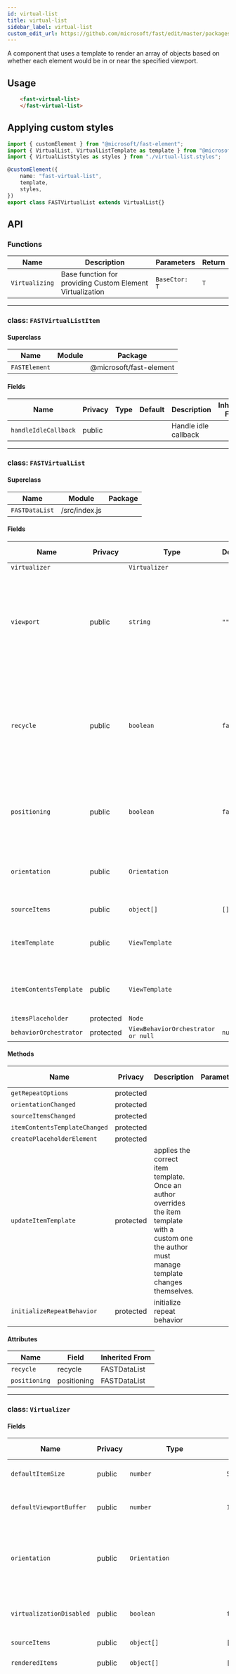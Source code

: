 ```yaml
---
id: virtual-list
title: virtual-list
sidebar_label: virtual-list
custom_edit_url: https://github.com/microsoft/fast/edit/master/packages/web-components/fast-foundation/src/virtual-list/README.md
---
```


A component that uses a template to render an array of objects based on whether each element would be in or near the specified viewport. 

## Usage

```html live
    <fast-virtual-list>
    </fast-virtual-list>
```

## Applying custom styles

```ts
import { customElement } from "@microsoft/fast-element";
import { VirtualList, VirtualListTemplate as template } from "@microsoft/fast-foundation";
import { VirtualListStyles as styles } from "./virtual-list.styles";

@customElement({
    name: "fast-virtual-list",
    template,
    styles,
})
export class FASTVirtualList extends VirtualList{}
```

## API



### Functions

| Name           | Description                                               | Parameters    | Return |
| -------------- | --------------------------------------------------------- | ------------- | ------ |
| `Virtualizing` | Base function for providing Custom Element Virtualization | `BaseCtor: T` | `T`    |

<hr/>



### class: `FASTVirtualListItem`

#### Superclass

| Name          | Module | Package                 |
| ------------- | ------ | ----------------------- |
| `FASTElement` |        | @microsoft/fast-element |

#### Fields

| Name                 | Privacy | Type | Default | Description          | Inherited From |
| -------------------- | ------- | ---- | ------- | -------------------- | -------------- |
| `handleIdleCallback` | public  |      |         | Handle idle callback |                |

<hr/>



### class: `FASTVirtualList`

#### Superclass

| Name           | Module        | Package |
| -------------- | ------------- | ------- |
| `FASTDataList` | /src/index.js |         |

#### Fields

| Name                   | Privacy   | Type                               | Default | Description                                                                                                                                                                        | Inherited From |
| ---------------------- | --------- | ---------------------------------- | ------- | ---------------------------------------------------------------------------------------------------------------------------------------------------------------------------------- | -------------- |
| `virtualizer`          |           | `Virtualizer`                      |         |                                                                                                                                                                                    |                |
| `viewport`             | public    | `string`                           | `""`    | The HTML ID of the viewport element. If no viewport is set the default viewport is the element itself. Note that viewportElement can be set directly as well.                      |                |
| `recycle`              | public    | `boolean`                          | `false` | Whether or not to recycle the html container used to display items. May help performance but containers may retain artifacts from previous use that developers will need to clear. | FASTDataList   |
| `positioning`          | public    | `boolean`                          | `false` | Whether or not positioning (ie. indexing) is available for the items generated by the repeat directive                                                                             | FASTDataList   |
| `orientation`          | public    | `Orientation`                      |         | Whether the list is oriented vertically or horizontally. Default is vertical.                                                                                                      | FASTDataList   |
| `sourceItems`          | public    | `object[]`                         | `[]`    | The source data array.                                                                                                                                                             | FASTDataList   |
| `itemTemplate`         | public    | `ViewTemplate`                     |         | The ViewTemplate used in the items repeat loop                                                                                                                                     | FASTDataList   |
| `itemContentsTemplate` | public    | `ViewTemplate`                     |         | The ViewTemplate used to render list item contents                                                                                                                                 | FASTDataList   |
| `itemsPlaceholder`     | protected | `Node`                             |         |                                                                                                                                                                                    | FASTDataList   |
| `behaviorOrchestrator` | protected | `ViewBehaviorOrchestrator or null` | `null`  |                                                                                                                                                                                    | FASTDataList   |

#### Methods

| Name                          | Privacy   | Description                                                                                                                                         | Parameters | Return          | Inherited From |
| ----------------------------- | --------- | --------------------------------------------------------------------------------------------------------------------------------------------------- | ---------- | --------------- | -------------- |
| `getRepeatOptions`            | protected |                                                                                                                                                     |            | `RepeatOptions` | FASTDataList   |
| `orientationChanged`          | protected |                                                                                                                                                     |            | `void`          | FASTDataList   |
| `sourceItemsChanged`          | protected |                                                                                                                                                     |            | `void`          | FASTDataList   |
| `itemContentsTemplateChanged` | protected |                                                                                                                                                     |            | `void`          | FASTDataList   |
| `createPlaceholderElement`    | protected |                                                                                                                                                     |            | `void`          | FASTDataList   |
| `updateItemTemplate`          | protected | applies the correct item template. Once an author overrides the item template with a custom one the author must manage template changes themselves. |            | `void`          | FASTDataList   |
| `initializeRepeatBehavior`    | protected | initialize repeat behavior                                                                                                                          |            | `void`          | FASTDataList   |

#### Attributes

| Name          | Field       | Inherited From |
| ------------- | ----------- | -------------- |
| `recycle`     | recycle     | FASTDataList   |
| `positioning` | positioning | FASTDataList   |

<hr/>



### class: `Virtualizer`

#### Fields

| Name                     | Privacy | Type                        | Default      | Description                                                                                                                                                                                                       | Inherited From |
| ------------------------ | ------- | --------------------------- | ------------ | ----------------------------------------------------------------------------------------------------------------------------------------------------------------------------------------------------------------- | -------------- |
| `defaultItemSize`        | public  | `number`                    | `50`         | Item size to use if one is not specified                                                                                                                                                                          |                |
| `defaultViewportBuffer`  | public  | `number`                    | `100`        | Viewport buffer to use if one is not specified                                                                                                                                                                    |                |
| `orientation`            | public  | `Orientation`               |              | Whether the list is oriented vertically or horizontally.&#xA;Default is vertical.                                                                                                                                 |                |
| `virtualizationDisabled` | public  | `boolean`                   | `false`      | Whether or not the display should virtualize                                                                                                                                                                      |                |
| `sourceItems`            | public  | `object[]`                  | `[]`         | T                                                                                                                                                                                                                 |                |
| `renderedItems`          | public  | `object[]`                  | `[]`         | The items currently displayed                                                                                                                                                                                     |                |
| `itemSize`               | public  | `number`                    |              | The size in pixels of each item along the virtualization axis.&#xA;When auto-resizing this is the amount of space reserved for elements until&#xA;they actually render and report size.  The default value is 50. |                |
| `viewportBuffer`         | public  | `number`                    |              | Defines an area in pixels on either end of the viewport where items outside the viewport&#xA;will still be rendered.  The default value is 100.                                                                   |                |
| `autoUpdateMode`         | public  | `VirtualListAutoUpdateMode` | `"viewport"` | Auto update mode defines what prompts the component to check the dimensions of elements&#xA;in the DOM and reset the visible items accordingly.  Calling update() always provokes an update.                      |                |
| `sizemap`                | public  | `SizeMap[]`                 |              | The sizemap for the items&#xA;Authors need to provide a sizemap for arrays of irregular size items,&#xA;when the items have a uniform size use the 'item-size' attribute instead.                                 |                |
| `autoResizeItems`        | public  | `boolean`                   |              | When true the virtual list component will track the size of child virtual-list-items and automatically&#xA;update the size of the item in the size map.                                                           |                |
| `viewportElement`        | public  | `HTMLElement`               |              | The HTML element being used as the viewport                                                                                                                                                                       |                |
| `getItemSizeMap`         | public  |                             |              | the position in the stack (in pixels) of the a particular item index in the&#xA;base source data.  Note that this does not necessarily mean the item is currently&#xA;being rendered.                             |                |

#### Methods

| Name                     | Privacy   | Description             | Parameters | Return | Inherited From |
| ------------------------ | --------- | ----------------------- | ---------- | ------ | -------------- |
| `update`                 | public    | Request a layout update |            | `void` |                |
| `requestPositionUpdates` | protected | get position updates    |            | `void` |                |
| `reset`                  | protected | request reset           |            | `void` |                |

<hr/>


